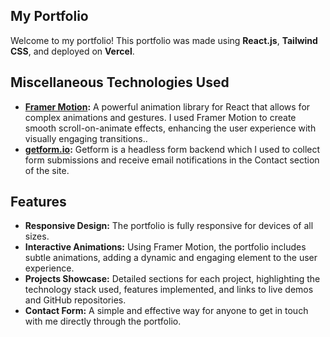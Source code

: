 ## My Portfolio

Welcome to my portfolio! This portfolio was made using **React.js**, **Tailwind CSS**, and deployed on **Vercel**.

## Miscellaneous Technologies Used
- **[Framer Motion](https://www.npmjs.com/package/framer-motion):**  A powerful animation library for React that allows for complex animations and gestures. I used Framer Motion to create smooth scroll-on-animate effects, enhancing the user experience with visually engaging transitions..
- **[getform.io](https://getform.io/):** Getform is a headless form backend which I used to collect form submissions and receive email notifications in the Contact section of the site.

## Features
- **Responsive Design:** The portfolio is fully responsive for devices of all sizes.
- **Interactive Animations:** Using Framer Motion, the portfolio includes subtle animations, adding a dynamic and engaging element to the user experience.
- **Projects Showcase:** Detailed sections for each project, highlighting the technology stack used, features implemented, and links to live demos and GitHub repositories.
- **Contact Form:** A simple and effective way for anyone to get in touch with me directly through the portfolio.
